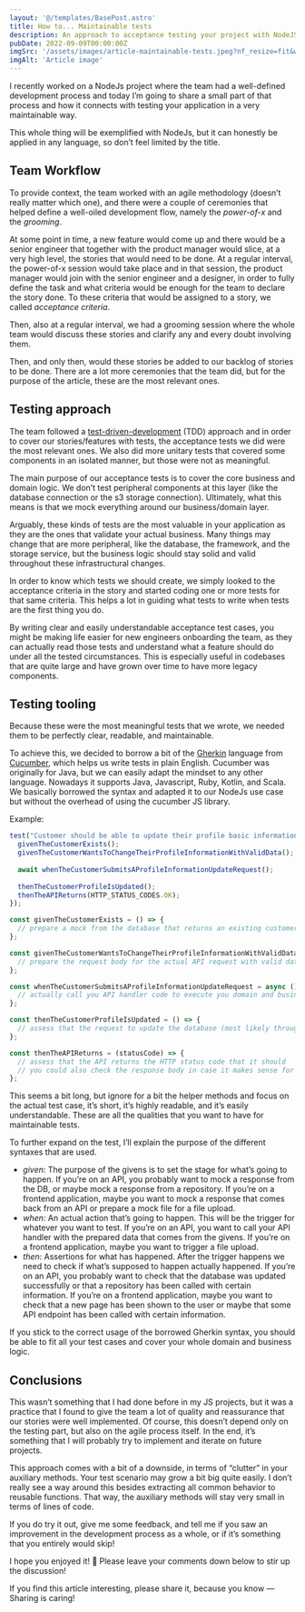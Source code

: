 ```yaml
---
layout: '@/templates/BasePost.astro'
title: How to... Maintainable tests
description: An approach to acceptance testing your project with NodeJS. This article will cover what you should test and what you should not test. Testing is an art, and it's not easy to get it right.
pubDate: 2022-09-09T00:00:00Z
imgSrc: '/assets/images/article-maintainable-tests.jpeg?nf_resize=fit&w=1080&h=720'
imgAlt: 'Article image'
---
```


I recently worked on a NodeJs project where the team had a well-defined development process and today I’m going to share a small part of that process and how it connects with testing your application in a very maintainable way.

This whole thing will be exemplified with NodeJs, but it can honestly be applied in any language, so don’t feel limited by the title.

## Team Workflow

To provide context, the team worked with an agile methodology (doesn’t really matter which one), and there were a couple of ceremonies that helped define a well-oiled development flow, namely the _power-of-x_ and the _grooming_.

At some point in time, a new feature would come up and there would be a senior engineer that together with the product manager would slice, at a very high level, the stories that would need to be done. At a regular interval, the power-of-x session would take place and in that session, the product manager would join with the senior engineer and a designer, in order to fully define the task and what criteria would be enough for the team to declare the story done. To these criteria that would be assigned to a story, we called _acceptance criteria_.

Then, also at a regular interval, we had a grooming session where the whole team would discuss these stories and clarify any and every doubt involving them.

Then, and only then, would these stories be added to our backlog of stories to be done. There are a lot more ceremonies that the team did, but for the purpose of the article, these are the most relevant ones.

## Testing approach

The team followed a [test-driven-development](https://www.agilealliance.org/glossary/tdd/#q=~(infinite~false~filters~(postType~(~'page~'post~'aa_book~'aa_event_session~'aa_experience_report~'aa_glossary~'aa_research_paper~'aa_video)~tags~(~'tdd))~searchTerm~'~sort~false~sortDirection~'asc~page~1)) (TDD) approach and in order to cover our stories/features with tests, the acceptance tests we did were the most relevant ones. We also did more unitary tests that covered some components in an isolated manner, but those were not as meaningful.

The main purpose of our acceptance tests is to cover the core business and domain logic. We don’t test peripheral components at this layer (like the database connection or the s3 storage connection). Ultimately, what this means is that we mock everything around our business/domain layer.

Arguably, these kinds of tests are the most valuable in your application as they are the ones that validate your actual business. Many things may change that are more peripheral, like the database, the framework, and the storage service, but the business logic should stay solid and valid throughout these infrastructural changes.

In order to know which tests we should create, we simply looked to the acceptance criteria in the story and started coding one or more tests for that same criteria. This helps a lot in guiding what tests to write when tests are the first thing you do.

By writing clear and easily understandable acceptance test cases, you might be making life easier for new engineers onboarding the team, as they can actually read those tests and understand what a feature should do under all the tested circumstances. This is especially useful in codebases that are quite large and have grown over time to have more legacy components.

## Testing tooling

Because these were the most meaningful tests that we wrote, we needed them to be perfectly clear, readable, and maintainable.

To achieve this, we decided to borrow a bit of the [Gherkin](https://cucumber.io/docs/gherkin/) language from [Cucumber](https://cucumber.io/), which helps us write tests in plain English. Cucumber was originally for Java, but we can easily adapt the mindset to any other language. Nowadays it supports Java, Javascript, Ruby, Kotlin, and Scala. We basically borrowed the syntax and adapted it to our NodeJs use case but without the overhead of using the cucumber JS library.

Example:

```jsx
test("Customer should be able to update their profile basic information", async () => {
  givenTheCustomerExists();
  givenTheCustomerWantsToChangeTheirProfileInformationWithValidData();
  
  await whenTheCustomerSubmitsAProfileInformationUpdateRequest();
  
  thenTheCustomerProfileIsUpdated();
  thenTheAPIReturns(HTTP_STATUS_CODES.OK);
});

const givenTheCustomerExists = () => {
  // prepare a mock from the database that returns an existing customer
};

const givenTheCustomerWantsToChangeTheirProfileInformationWithValidData = () => {
  // prepare the request body for the actual API request with valid data
};

const whenTheCustomerSubmitsAProfileInformationUpdateRequest = async () => {
  // actually call you API handler code to execute you domain and business logic
};

const thenTheCustomerProfileIsUpdated = () => {
  // assess that the request to update the database (most likely through a service or repository) is called with the correct data
};

const thenTheAPIReturns = (statusCode) => {
  // assess that the API returns the HTTP status code that it should
  // you could also check the response body in case it makes sense for the request
};
```

This seems a bit long, but ignore for a bit the helper methods and focus on the actual test case, it’s short, it’s highly readable, and it’s easily understandable. These are all the qualities that you want to have for maintainable tests.

To further expand on the test, I’ll explain the purpose of the different syntaxes that are used.

- _given_: The purpose of the givens is to set the stage for what’s going to happen. If you’re on an API, you probably want to mock a response from the DB, or maybe mock a response from a repository. If you’re on a frontend application, maybe you want to mock a response that comes back from an API or prepare a mock file for a file upload.
- _when_: An actual action that’s going to happen. This will be the trigger for whatever you want to test. If you’re on an API, you want to call your API handler with the prepared data that comes from the givens. If you’re on a frontend application, maybe you want to trigger a file upload.
- _then_: Assertions for what has happened. After the trigger happens we need to check if what’s supposed to happen actually happened. If you’re on an API, you probably want to check that the database was updated successfully or that a repository has been called with certain information. If you’re on a frontend application, maybe you want to check that a new page has been shown to the user or maybe that some API endpoint has been called with certain information.

If you stick to the correct usage of the borrowed Gherkin syntax, you should be able to fit all your test cases and cover your whole domain and business logic.

## Conclusions

This wasn’t something that I had done before in my JS projects, but it was a practice that I found to give the team a lot of quality and reassurance that our stories were well implemented. Of course, this doesn’t depend only on the testing part, but also on the agile process itself. In the end, it’s something that I will probably try to implement and iterate on future projects.

This approach comes with a bit of a downside, in terms of “clutter” in your auxiliary methods. Your test scenario may grow a bit big quite easily. I don’t really see a way around this besides extracting all common behavior to reusable functions. That way, the auxiliary methods will stay very small in terms of lines of code.

If you do try it out, give me some feedback, and tell me if you saw an improvement in the development process as a whole, or if it’s something that you entirely would skip!

I hope you enjoyed it! 👐 Please leave your comments down below to stir up the discussion!

If you find this article interesting, please share it, because you know — Sharing is caring!

